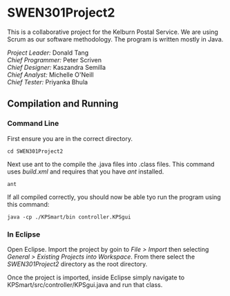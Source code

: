# SWEN301Project2
This is a collaborative project for the Kelburn Postal Service. We are using Scrum as our software methodology. The program is written mostly in Java.  

*Project Leader:*	Donald Tang  
*Chief Programmer:* Peter Scriven  
*Chief Designer:* Kaszandra Semilla  
*Chief Analyst:* Michelle O'Neill  
*Chief Tester:* Priyanka Bhula  

## Compilation and Running
### Command Line
First ensure you are in the correct directory.
```
cd SWEN301Project2
```
Next use ant to the compile the .java files into .class files. This command uses *build.xml* and requires that you have *ant* installed.
```
ant
```
If all compiled correctly, you should now be able tyo run the program using this command:
```
java -cp ./KPSmart/bin controller.KPSgui
```

### In Eclipse
Open Eclipse. Import the project by goin to *File > Import* then selecting *General > Existing Projects into Workspace*. From there select the *SWEN301Project2* directory as the root directory.

Once the project is imported, inside Eclipse simply navigate to KPSmart/src/controller/KPSgui.java and run that class.
